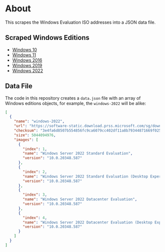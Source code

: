 # About

This scrapes the Windows Evaluation ISO addresses into a JSON data file.

## Scraped Windows Editions

* [Windows 10](https://www.microsoft.com/en-us/evalcenter/evaluate-windows-10-enterprise)
* [Windows 11](https://www.microsoft.com/en-us/evalcenter/evaluate-windows-11-enterprise)
* [Windows 2016](https://www.microsoft.com/en-us/evalcenter/evaluate-windows-server-2016)
* [Windows 2019](https://www.microsoft.com/en-us/evalcenter/evaluate-windows-server-2019)
* [Windows 2022](https://www.microsoft.com/en-us/evalcenter/evaluate-windows-server-2022)

## Data File

The code in this repository creates a `data.json` file with an array of Windows editions objects, for example, the `windows-2022` will be alike:

```json
[
  {
    "name": "windows-2022",
    "url": "https://software-static.download.prss.microsoft.com/sg/download/888969d5-f34g-4e03-ac9d-1f9786c66749/SERVER_EVAL_x64FRE_en-us.iso",
    "checksum": "3e4fa6d8507b554856fc9ca6079cc402df11a8b79344871669f0251535255325",
    "size": 5044094976,
    "images": [
      {
        "index": 1,
        "name": "Windows Server 2022 Standard Evaluation",
        "version": "10.0.20348.587"
      },
      {
        "index": 2,
        "name": "Windows Server 2022 Standard Evaluation (Desktop Experience)",
        "version": "10.0.20348.587"
      },
      {
        "index": 3,
        "name": "Windows Server 2022 Datacenter Evaluation",
        "version": "10.0.20348.587"
      },
      {
        "index": 4,
        "name": "Windows Server 2022 Datacenter Evaluation (Desktop Experience)",
        "version": "10.0.20348.587"
      }
    ]
  }
]
```
